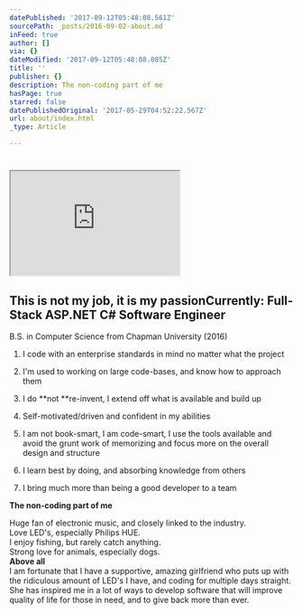 ```yaml
---
datePublished: '2017-09-12T05:48:08.561Z'
sourcePath: _posts/2016-09-02-about.md
inFeed: true
author: []
via: {}
dateModified: '2017-09-12T05:48:08.085Z'
title: ''
publisher: {}
description: The non-coding part of me
hasPage: true
starred: false
datePublishedOriginal: '2017-05-29T04:52:22.567Z'
url: about/index.html
_type: Article

---
```

# 

<iframe src="https://the-grid.github.io/ed-userhtml/?g=eJyVlE1v4jAQhs_kV1jhUqSGkAQWEj4kKEV7WGkP3fvKJCaxcOLINl9F_e8dO8C2QKFrC0yYx69nxpMZSLVjBKldSYa2IlvlxlLaI6v-N-crSX6viXguGBYpQXtk1XL4RYsI-Z1yi1qHpW_VYs64iOpBEIazWR_AORcJEc6cK8XzyANMckYTBEgAfImThBZp1AOD1vBa8AUPYHqzatdOT-jaeKB9dJTAhVxwkUdoVZZExFgSfWrlBqoTYh4XvFAR8vQBPwlbE0Vj_IjGgmL2iF5Awnkhgi7gUGdD5kt6EKaKcogRM4ZaTc-XiIC8w1eqbyEYTs5fvwfyu9iNaKNCZU6cUZY8eA0IZo90OI6kryRCHYhJR8iIUpBmWeJYpxP5d1L4QdRvmHx-EPV710VbzW5l-JZucKHrfanr_4du-1K3fXd7xuEPtD-74KpyZIwZefCaXkMXwOlSrxn5F6ZjPcoMJ3wToQAq7fgxlW68s5oJFkunFBRen51jilTXxx7NcbxMBV8VCRRtx_On414fvQFPFnjF1NmWM_5HNxhPuoZnNM3O6Qv9qffUfg4Nb5y-4s_x_ZmZYVAcxwQyfoKqcSbdak2epm3DH1XNEVekfU9Pg0oS8yI5h_-h3Y6eVULomup-8tkN8KJqM8cdk6meegdYoSoGrmlvI2uQqZyhbc4KObQzpcrIdTebTXMTNLlIXS8MQ3erGVtDEcNFOrRJAY1wMOfJDhbdf2gytC_qzD4YY4YliF9etT36Rddk4AI0QhV7C_6T0WL5ib4BnzizwnLw1tWxjKx3cHzckw" height="185" style=""></iframe>

## **This is not my job, it is my passion**Currently: Full-Stack ASP.NET C\# Software Engineer  
B.S. in Computer Science from Chapman University (2016)

1. I code with an enterprise standards in mind no matter what the project

1. I'm used to working on large code-bases, and know how to approach them
2. I do **not **re-invent, I extend off what is available and build up
3. Self-motivated/driven and confident in my abilities
4. I am not book-smart, I am code-smart, I use the tools available and avoid the grunt work of memorizing and focus more on the overall design and structure
5. I learn best by doing, and absorbing knowledge from others
6. I bring much more than being a good developer to a team

**The non-coding part of me**

Huge fan of electronic music, and closely linked to the industry.   
Love LED's, especially Philips HUE.  
I enjoy fishing, but rarely catch anything.  
Strong love for animals, especially dogs.  
**Above all**  
I am fortunate that I have a supportive, amazing girlfriend who puts up with the ridiculous amount of LED's I have, and coding for multiple days straight. She has inspired me in a lot of ways to develop software that will improve quality of life for those in need, and to give back more than ever.